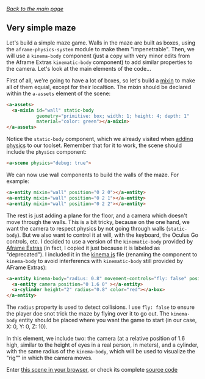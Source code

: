 
*[Back to the main page](../README.md)*

## Very simple maze

Let's build a simple maze game. Walls in the maze are built as boxes,
using the `aframe-physics-system` module to make them "impenetrable".
Then, we will use a `kinema-body` component (just a copy with very minor edits
from the Aframe Extras `kinematic-body` component) to add similar properties
to the camera. Let's look at the main elements of the code...

First of all, we're going to have a lot of boxes, so let's build a 
[mixin](https://aframe.io/docs/1.4.0/core/mixins.html)
to make all of them equial, except for their localtion.
The mixin should be declared within the `a-assets` element of the scene:

```html
<a-assets>
  <a-mixin id="wall" static-body
           geometry="primitive: box; width: 1; height: 4; depth: 1"
           material="color: green"></a-mixin>
</a-assets>
```

Notice the `static-body` component, which we already visited
when [adding physics](../physics-01/README.md) to our toolset.
Remember that for it to work, the scene should include the `physics` component:

```html
<a-scene physics="debug: true">
```

We can now use wall components to build the walls of the maze.
For example:

```html
<a-entity mixin="wall" position="0 2 0"></a-entity>
<a-entity mixin="wall" position="0 2 1"></a-entity>
<a-entity mixin="wall" position="0 2 2"></a-entity>
```

The rest is just adding a plane for the floor, and a camera
which doesn't move through the walls. This is a bit tricky,
because on the one hand, we want the camera to respect physics
by not going through walls (`static-body`).
But we also want to control it at will, with the keyboard,
the Oculus Go controls, etc.
I decided to use a version of the `kinematic-body` provided by
[Aframe Extras](https://github.com/donmccurdy/aframe-extras/)
(in fact, I copied it just because it is labeled as "deprecated").
I included it in the [kinema.js](kinema.js) file
(renaming the component to `kinema-body` to avoid interferencs
with `kinematic-body` still provided by AFrame Extras):

```html
<a-entity kinema-body="radius: 0.8" movement-controls="fly: false" position="0 0 10" look-controls>
  <a-entity camera position="0 1.6 0" ></a-entity>
  <a-cylinder height="2" radius="0.8" color="red"></a-box>
</a-entity>
```

The `radius` property is used to detect collisions. I use `fly: false`
to ensure the player doe snot trick the maze by flying over it to go out.
The `kinema-body` entity should be placed where you want the game to start
(in our case, X: 0, Y: 0, Z: 10).

In this element, we include two: the camera (at a relative position
of 1.6 high, similar to the height of eyes in a real person, in meters),
and a cylinder, with the same radius of the `kinema-body`, which will be used
to visualize the "rig"" in which the camera moves.

Enter [this scene in your browser](maze.html),
or check its complete [source code](https://github.com/jgbarah/aframe-playground/blob/master/maze-01/)

